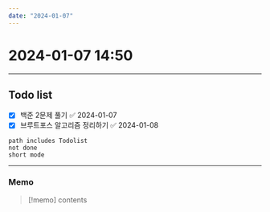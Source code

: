 ```yaml
---
date: "2024-01-07"
---
```

# 2024-01-07 14:50
---
## Todo list

- [x] 백준 2문제 풀기 ✅ 2024-01-07
- [x] 브루트포스 알고리즘 정리하기 ✅ 2024-01-08
```tasks
path includes Todolist
not done
short mode
```
---
### Memo
> [!memo]
> contents

